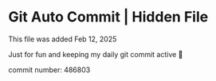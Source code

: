 # Git Auto Commit | Hidden File

This file was added Feb 12, 2025

Just for fun and keeping my daily git commit active 🤪

commit number: 486803
